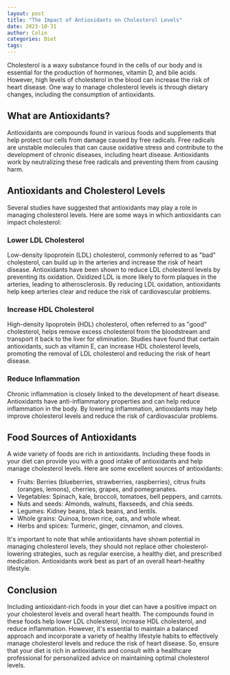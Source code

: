 ```yaml
---
layout: post
title: "The Impact of Antioxidants on Cholesterol Levels"
date: 2023-10-31
author: Colin
categories: Diet
tags: 
---
```


Cholesterol is a waxy substance found in the cells of our body and is essential for the production of hormones, vitamin D, and bile acids. However, high levels of cholesterol in the blood can increase the risk of heart disease. One way to manage cholesterol levels is through dietary changes, including the consumption of antioxidants.

## What are Antioxidants?

Antioxidants are compounds found in various foods and supplements that help protect our cells from damage caused by free radicals. Free radicals are unstable molecules that can cause oxidative stress and contribute to the development of chronic diseases, including heart disease. Antioxidants work by neutralizing these free radicals and preventing them from causing harm.

## Antioxidants and Cholesterol Levels

Several studies have suggested that antioxidants may play a role in managing cholesterol levels. Here are some ways in which antioxidants can impact cholesterol:

### Lower LDL Cholesterol

Low-density lipoprotein (LDL) cholesterol, commonly referred to as "bad" cholesterol, can build up in the arteries and increase the risk of heart disease. Antioxidants have been shown to reduce LDL cholesterol levels by preventing its oxidation. Oxidized LDL is more likely to form plaques in the arteries, leading to atherosclerosis. By reducing LDL oxidation, antioxidants help keep arteries clear and reduce the risk of cardiovascular problems.

### Increase HDL Cholesterol

High-density lipoprotein (HDL) cholesterol, often referred to as "good" cholesterol, helps remove excess cholesterol from the bloodstream and transport it back to the liver for elimination. Studies have found that certain antioxidants, such as vitamin E, can increase HDL cholesterol levels, promoting the removal of LDL cholesterol and reducing the risk of heart disease.

### Reduce Inflammation

Chronic inflammation is closely linked to the development of heart disease. Antioxidants have anti-inflammatory properties and can help reduce inflammation in the body. By lowering inflammation, antioxidants may help improve cholesterol levels and reduce the risk of cardiovascular problems.

## Food Sources of Antioxidants

A wide variety of foods are rich in antioxidants. Including these foods in your diet can provide you with a good intake of antioxidants and help manage cholesterol levels. Here are some excellent sources of antioxidants:

- Fruits: Berries (blueberries, strawberries, raspberries), citrus fruits (oranges, lemons), cherries, grapes, and pomegranates.
- Vegetables: Spinach, kale, broccoli, tomatoes, bell peppers, and carrots.
- Nuts and seeds: Almonds, walnuts, flaxseeds, and chia seeds.
- Legumes: Kidney beans, black beans, and lentils.
- Whole grains: Quinoa, brown rice, oats, and whole wheat.
- Herbs and spices: Turmeric, ginger, cinnamon, and cloves.

It's important to note that while antioxidants have shown potential in managing cholesterol levels, they should not replace other cholesterol-lowering strategies, such as regular exercise, a healthy diet, and prescribed medication. Antioxidants work best as part of an overall heart-healthy lifestyle.

## Conclusion

Including antioxidant-rich foods in your diet can have a positive impact on your cholesterol levels and overall heart health. The compounds found in these foods help lower LDL cholesterol, increase HDL cholesterol, and reduce inflammation. However, it's essential to maintain a balanced approach and incorporate a variety of healthy lifestyle habits to effectively manage cholesterol levels and reduce the risk of heart disease. So, ensure that your diet is rich in antioxidants and consult with a healthcare professional for personalized advice on maintaining optimal cholesterol levels.